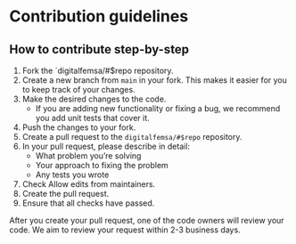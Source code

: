 # Contribution guidelines

## How to contribute step-by-step

1. Fork the `digitalfemsa/#$repo repository.
2. Create a new branch from `main` in your fork. This makes it easier for you to keep track of your changes.
3. Make the desired changes to the code.
    * If you are adding new functionality or fixing a bug, we recommend you add unit tests that cover it.
4. Push the changes to your fork.
5. Create a pull request to the `digitalfemsa/#$repo` repository.
6. In your pull request, please describe in detail:
    * What problem you’re solving
    * Your approach to fixing the problem
    * Any tests you wrote
7. Check Allow edits from maintainers.
8. Create the pull request.
9. Ensure that all checks have passed.

After you create your pull request, one of the code owners will review your code. We aim to review your request within 2-3 business days.
